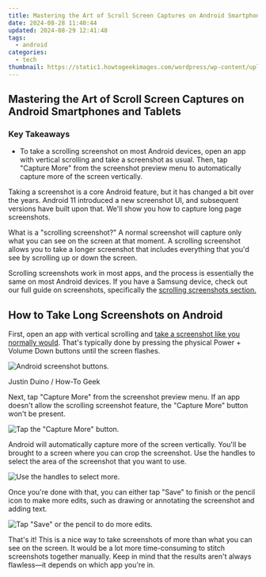 ```yaml
---
title: Mastering the Art of Scroll Screen Captures on Android Smartphones and Tablets
date: 2024-08-28 11:40:44
updated: 2024-08-29 12:41:48
tags:
  - android
categories:
  - tech
thumbnail: https://static1.howtogeekimages.com/wordpress/wp-content/uploads/2023/09/android-phone-htg-website.jpg
---
```


## Mastering the Art of Scroll Screen Captures on Android Smartphones and Tablets

### Key Takeaways

* To take a scrolling screenshot on most Android devices, open an app with vertical scrolling and take a screenshot as usual. Then, tap "Capture More" from the screenshot preview menu to automatically capture more of the screen vertically.

 Taking a screenshot is a core Android feature, but it has changed a bit over the years. Android 11 introduced a new screenshot UI, and subsequent versions have built upon that. We'll show you how to capture long page screenshots.

 What is a "scrolling screenshot?" A normal screenshot will capture only what you can see on the screen at that moment. A scrolling screenshot allows you to take a longer screenshot that includes everything that you'd see by scrolling up or down the screen.

 Scrolling screenshots work in most apps, and the process is essentially the same on most Android devices. If you have a Samsung device, check out our full guide on screenshots, specifically the [scrolling screenshots section.](https://extra-approaches.techidaily.com/sound-seekers-free-beats-detection-tools-for-2024/) 

##  How to Take Long Screenshots on Android

 First, open an app with vertical scrolling and [take a screenshot like you normally would](https://location-social.techidaily.com/3-things-you-must-know-about-fake-snapchat-location-on-samsung-galaxy-f15-5g-drfone-by-drfone-virtual-android/). That's typically done by pressing the physical Power + Volume Down buttons until the screen flashes.

![Android screenshot buttons.](https://static1.howtogeekimages.com/wordpress/wp-content/uploads/2023/09/android-screenshot-buttons.jpg) 

Justin Duino / How-To Geek

 Next, tap "Capture More" from the screenshot preview menu. If an app doesn't allow the scrolling screenshot feature, the "Capture More" button won't be present.

![Tap the "Capture More" button.](https://static1.howtogeekimages.com/wordpress/wp-content/uploads/2023/09/screenshot_20230912-162441.png) 

 Android will automatically capture more of the screen vertically. You'll be brought to a screen where you can crop the screenshot. Use the handles to select the area of the screenshot that you want to use.

![Use the handles to select more.](https://static1.howtogeekimages.com/wordpress/wp-content/uploads/2023/09/2023-09-12_16-29-44.png) 

 Once you're done with that, you can either tap "Save" to finish or the pencil icon to make more edits, such as drawing or annotating the screenshot and adding text.

![Tap "Save" or the pencil to do more edits.](https://static1.howtogeekimages.com/wordpress/wp-content/uploads/2023/09/screenshot_20230912-162457a.png) 

 That's it! This is a nice way to take screenshots of more than what you can see on the screen. It would be a lot more time-consuming to stitch screenshots together manually. Keep in mind that the results aren't always flawless—it depends on which app you're in.

<ins class="adsbygoogle"
     style="display:block"
     data-ad-format="autorelaxed"
     data-ad-client="ca-pub-7571918770474297"
     data-ad-slot="1223367746"></ins>



<ins class="adsbygoogle"
     style="display:block"
     data-ad-client="ca-pub-7571918770474297"
     data-ad-slot="8358498916"
     data-ad-format="auto"
     data-full-width-responsive="true"></ins>
